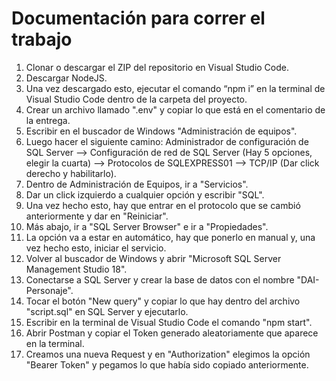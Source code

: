 # Documentación para correr el trabajo

1. Clonar o descargar el ZIP del repositorio en Visual Studio Code.
2. Descargar NodeJS.
3. Una vez descargado esto, ejecutar el comando “npm i” en la terminal de Visual Studio Code dentro de la carpeta del proyecto.
4. Crear un archivo llamado ".env" y copiar lo que está en el comentario de la entrega.
5. Escribir en el buscador de Windows "Administración de equipos".
6. Luego hacer el siguiente camino: Administrador de configuración de SQL Server --> Configuración de red de SQL Server (Hay 5 opciones, elegir la cuarta) --> 
Protocolos de SQLEXPRESS01 --> TCP/IP (Dar click derecho y 
habilitarlo).
7. Dentro de Administración de Equipos, ir a "Servicios".
8. Dar un click izquierdo a cualquier opción y escribir "SQL".
9. Una vez hecho esto, hay que entrar en el protocolo que se cambió anteriormente y dar en "Reiniciar".
10. Más abajo, ir a "SQL Server Browser" e ir a "Propiedades".
11. La opción va a estar en automático, hay que ponerlo en manual y, una vez hecho esto, iniciar el servicio.
12. Volver al buscador de Windows y abrir "Microsoft SQL Server Management Studio 18".
13. Conectarse a SQL Server y crear la base de datos con el nombre "DAI-Personaje".
14. Tocar el botón "New query" y copiar lo que hay dentro del archivo "script.sql" en SQL Server y ejecutarlo.
15. Escribir en la terminal de Visual Studio Code el comando "npm start".
16. Abrir Postman y copiar el Token generado aleatoriamente que aparece en la terminal.
17. Creamos una nueva Request y en "Authorization" elegimos la opción "Bearer Token" y pegamos lo que había sido copiado anteriormente.
